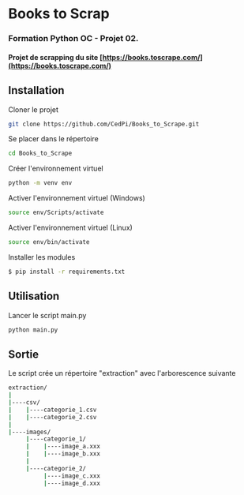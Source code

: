 # Books to Scrap

### Formation Python OC - Projet 02.
#### Projet de scrapping du site [https://books.toscrape.com/](https://books.toscrape.com/)


## Installation

Cloner le projet
```bash
git clone https://github.com/CedPi/Books_to_Scrape.git
```

Se placer dans le répertoire
```bash
cd Books_to_Scrape
```

Créer l'environnement virtuel
```bash
python -m venv env
```

Activer l'environnement virtuel (Windows)
```bash
source env/Scripts/activate
```

Activer l'environnement virtuel (Linux)
```bash
source env/bin/activate
```

Installer les modules
```bash
$ pip install -r requirements.txt
```

## Utilisation
Lancer le script main.py
```bash
python main.py
```

## Sortie
Le script crée un répertoire "extraction" avec l'arborescence suivante
```bash
extraction/
|
|----csv/
|    |----categorie_1.csv
|    |----categorie_2.csv
|
|----images/
     |----categorie_1/
     |    |----image_a.xxx
     |    |----image_b.xxx
     |
     |----categorie_2/
          |----image_c.xxx
          |----image_d.xxx
```
